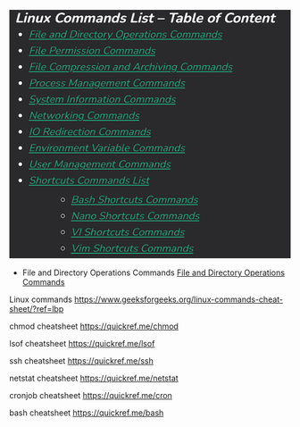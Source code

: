 ![Linux commands categories](image.png)



- File and Directory Operations Commands [File and Directory Operations Commands](https://www.geeksforgeeks.org/linux-commands-cheat-sheet/?ref=lbp#directory) 


Linux commands https://www.geeksforgeeks.org/linux-commands-cheat-sheet/?ref=lbp

chmod cheatsheet https://quickref.me/chmod

lsof cheatsheet https://quickref.me/lsof

ssh cheatsheet https://quickref.me/ssh

netstat cheatsheet https://quickref.me/netstat

cronjob cheatsheet https://quickref.me/cron

bash cheatsheet https://quickref.me/bash